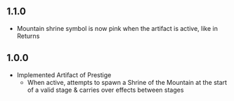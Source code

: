 ## 1.1.0

- Mountain shrine symbol is now pink when the artifact is active, like in Returns

## 1.0.0

- Implemented Artifact of Prestige
  - When active, attempts to spawn a Shrine of the Mountain at the start of a valid stage & carries over effects between stages
